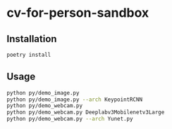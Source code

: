# cv-for-person-sandbox

## Installation
```bash
poetry install
```

## Usage
```bash
python py/demo_image.py
python py/demo_image.py --arch KeypointRCNN
python py/demo_webcam.py
python py/demo_webcam.py Deeplabv3Mobilenetv3Large
python py/demo_webcam.py --arch Yunet.py
```

